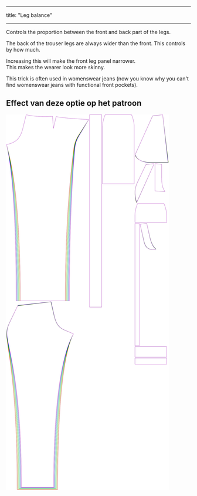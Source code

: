- - -
title: "Leg balance"
- - -

Controls the proportion between the front and back part of the legs.

The back of the trouser legs are always wider than the front. This controls by how much.

<Note>

Increasing this will make the front leg panel narrower.  
This makes the wearer look more skinny.

This trick is often used in womenswear jeans
(now you know why you can't find womenswear jeans with functional front pockets).

</Note>

## Effect van deze optie op het patroon

![This image shows the effect of this option by superimposing several variants that have a different value for this option](charlie_legbalance_sample.svg "Effect of this option on the pattern")
